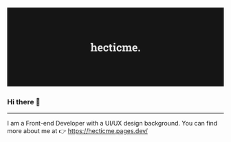 ![Banner Image](https://github.com/hecticme/hecticme/blob/main/github-profile-banner.png)

### Hi there 👋
---
I am a Front-end Developer with a UI/UX design background. 
You can find more about me at 👉 https://hecticme.pages.dev/
<!--
**hecticme/hecticme** is a ✨ _special_ ✨ repository because its `README.md` (this file) appears on your GitHub profile.

Here are some ideas to get you started:

- 🔭 I’m currently working on ...
- 🌱 I’m currently learning ...
- 👯 I’m looking to collaborate on ...
- 🤔 I’m looking for help with ...
- 💬 Ask me about ...
- 📫 How to reach me: ...
- 😄 Pronouns: ...
- ⚡ Fun fact: ...
-->
